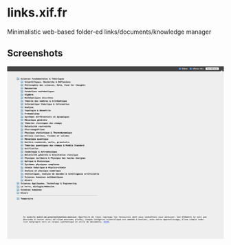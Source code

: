 # links.xif.fr

Minimalistic web-based folder-ed links/documents/knowledge manager

## Screenshots
![alt text](screenshots/1.png)
